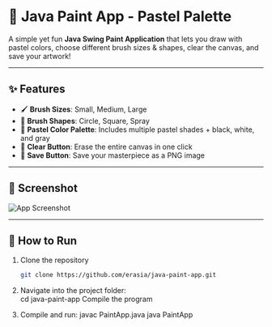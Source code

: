 # 🎨 Java Paint App - Pastel Palette  

A simple yet fun **Java Swing Paint Application** that lets you draw with pastel colors, choose different brush sizes & shapes, clear the canvas, and save your artwork!  

---

## ✨ Features  
- 🖌️ **Brush Sizes**: Small, Medium, Large  
- 🔲 **Brush Shapes**: Circle, Square, Spray  
- 🌈 **Pastel Color Palette**: Includes multiple pastel shades + black, white, and gray  
- 🧹 **Clear Button**: Erase the entire canvas in one click  
- 💾 **Save Button**: Save your masterpiece as a PNG image  

---

## 📸 Screenshot  
![App Screenshot](screenshot.png)  

---

## 🚀 How to Run  
1. Clone the repository  
   ```bash
   git clone https://github.com/erasia/java-paint-app.git

2. Navigate into the project folder:   
   cd java-paint-app
   Compile the program

3. Compile and run:
   javac PaintApp.java
   java PaintApp